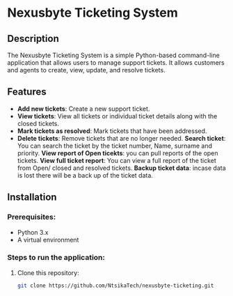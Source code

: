 # Nexusbyte Ticketing System

## Description
The Nexusbyte Ticketing System is a simple Python-based command-line application that allows users to manage support tickets. It allows customers and agents to create, view, update, and resolve tickets.

## Features
- **Add new tickets**: Create a new support ticket.
- **View tickets**: View all tickets or individual ticket details along with the closed tickets.
- **Mark tickets as resolved**: Mark tickets that have been addressed.
- **Delete tickets**: Remove tickets that are no longer needed.
**Search ticket**: You can search the ticket by the ticket number, Name, surname and priority.
**View report of Open ticekts**: you can pull reports of the open tickets.
**View full ticket report**: You can view a full report of the ticket from Open/ closed and resolved tickets.
**Backup ticket data**: incase data is lost there will be a back up of the ticket data.

## Installation

### Prerequisites:
- Python 3.x
- A virtual environment

### Steps to run the application:

1. Clone this repository:
   ```bash
   git clone https://github.com/NtsikaTech/nexusbyte-ticketing.git
